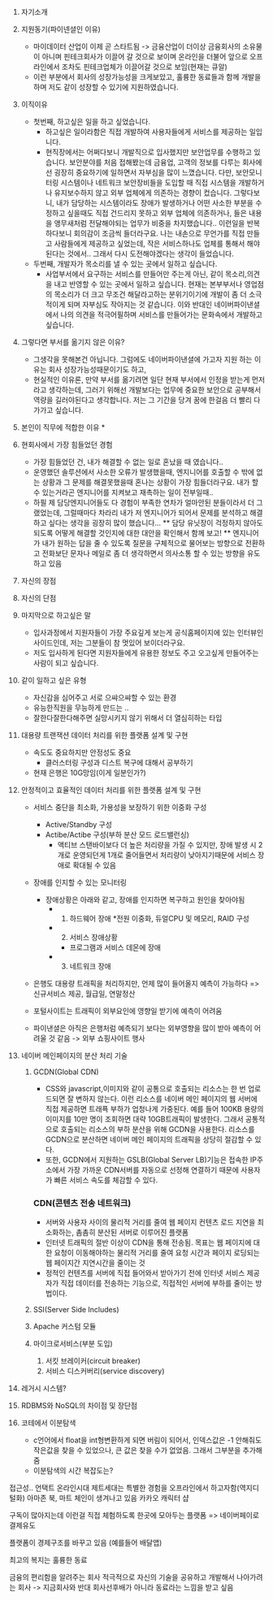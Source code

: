
 1. 자기소개
 2. 지원동기(파이넨셜인 이유)
	* 마이데이터 산업이 이제 곧 스타트됨 -> 금융산업이 더이상 금융회사의 소유물이 아니며 핀테크회사가 이끌어 갈 것으로 보이며 온라인을 더불어 앞으로 오프라인에서 조차도 핀테크업체가 이끌어갈 것으로 보임(현재는 큐알) 
	* 이런 부분에서 회사의 성장가능성을 크게보았고, 훌륭한 동료들과 함께 개발을 하며 저도 같이 성장할 수 있기에 지원하였습니다.
 3. 이직이유
	* 첫번째, 하고싶은 일을 하고 싶었습니다.
		* 하고싶은 일이라함은 직접 개발하여 사용자들에게 서비스를 제공하는 일입니다.
		* 현직장에서는 어쩌다보니 개발직으로 입사했지만 보안업무를 수행하고 있습니다. 보안분야를 처음 접해봤는데 금융업, 고객의 정보를 다루는 회사에선 굉장히 중요하기에 일하면서 자부심을 많이 느꼈습니다. 다만, 보안모니터링 시스템이나 네트워크 보안장비들을 도입할 때 직접 시스템을 개발하거나 유지보수하지 않고 외부 업체에게 의존하는 경향이 컸습니다. 그렇다보니, 내가 담당하는 시스템이라도 장애가 발생하거나 어떤 사소한 부분을 수정하고 싶을때도 직접 건드리지 못하고 외부 업체에 의존하거나,  들은 내용을 앵무새처럼 전달해야되는 업무가 비중을 차지했습니다.. 이런일을 반복하다보니 회의감이 조금씩 들더라구요. 나는 내손으로 무언가를 직접 만들고 사람들에게 제공하고 싶었는데, 작은 서비스하나도 업체를 통해서 해야된다는 것에서.. 그래서 다시 도전해야겠다는 생각이 들었습니다.
	* 두번째, 개발자가 목소리를 낼 수 있는 곳에서 일하고 싶습니다.
		* 사업부서에서 요구하는 서비스를 만들어만 주는게 아닌, 같이 목소리,의견을 내고 반영할 수 있는 곳에서 일하고 싶습니다. 현재는 본부부서나 영업점의 목소리가 더 크고 무조건 해달라고하는 분위기이기에 개발이 좀 더 소극적이게 되며 자부심도 작아지는 것 같습니다. 이와 반대인 네이버파이낸셜에서 나의 의견을 적극어필하며 서비스를 만들어가는 문화속에서 개발하고 싶습니다.
4. 그렇다면 부서를 옮기지 않은 이유?
	* 그생각을 못해본건 아닙니다. 그럼에도 네이버파이낸셜에 가고자 지원 하는 이유는 회사 성장가능성때문이기도 하고, 
	* 현실적인 이유론, 만약 부서를 옮기려면 일단 현재 부서에서 인정을 받는게 먼저라고 생각하는데, 그러기 위해선 개발보다는 업무에 중요한 보안으로 공부해서 역량을 길러야된다고 생각합니다. 저는 그 기간을 당겨 꿈에 한걸음 더 빨리 다가가고 싶습니다.
5. 본인이 직무에 적합한 이유
	* 
6. 현회사에서 가장 힘들었던 경험
	* 가장 힘들었던 건, 내가 해결할 수 없는 일로 혼났을 때 였습니다..
	* 운영했던 솔루션에서 사소한 오류가 발생했을때, 엔지니어를 호출할 수 밖에 없는 상황과 그 문제를 해결못했을때 혼나는 상황이 가장 힘들더라구요. 내가 할 수 있는거라곤 엔지니어를 지켜보고 재촉하는 일이 전부일때..
	* 하필 제 담당엔지니어들도 다 경험이 부족한 연차가 얼마안된 분들이라서 더 그랬었는데,  그럴때마다 차라리 내가 저 엔지니어가 되어서 문제를 분석하고 해결하고 싶다는 생각을 굉장히 많이 했습니다...
	** 담당 유닛장이 걱정하지 않아도 되도록 어떻게 해결할 것인지에 대한 대안을 확인해서 함께 보고!
	** 엔지니어가 내가 원하는 답을 줄 수 있도록 질문을 구체적으로 물어보는 방향으로 전환하고 전화보단 문자나 메일로 좀 더 생각하면서 의사소통 할 수 있는 방향을 유도하고 있음
		
7. 자신의 장점
8. 자신의 단점
9. 마지막으로 하고싶은 말
	* 입사과정에서 지원자들이 가장 주요깊게 보는게 공식홈페이지에 있는 인터뷰인사이드인데, 저는 그분들이 참 멋있어 보이더라구요. 
	* 저도 입사하게 된다면 지원자들에게 유용한 정보도 주고 오고싶게 만들어주는 사람이 되고 싶습니다.
10. 같이 일하고 싶은 유형
	* 자신감을 심어주고 서로 으쌰으쌰할 수 있는 환경
	* 유능한직원을 무능하게 만드는 ..
	* 잘한다잘한다해주면 실망시키지 않기 위해서 더 열심히하는 타입


11. 대용량 트랜잭션 데이터 처리를 위한 플랫폼 설계 및 구현
	* 속도도 중요하지만 안정성도 중요
		* 클러스터링 구성과 디스트 복구에 대해서 공부하기
	* 현재 은행은 10G망임(이게 일분인가?)
12. 안정적이고 효율적인 데이터 처리를 위한 플랫폼 설계 및 구현
	* 서비스 중단을 최소화, 가용성을 보장하기 위한 이중화 구성
		* Active/Standby	구성
		* Actibe/Actibe 구성(부하 분산 모드 로드밸런싱)
			* 액티브 스탠바이보다 더 높은 처리량을 가질 수 있지만, 장애 발생 시 2개로 운영되던게 1개로 줄어들면서 처리량이 낮아지기때문에 서비스 장애로 확대될 수 있음

	* 장애를 인지할 수 있는 모니터링
		* 장애상황은 아래와 같고, 장애를 인지하면 복구하고 원인을 찾아야됨
			* 1. 하드웨어 장애
				*전원 이중화, 듀얼CPU 및 메모리, RAID 구성
			* 2. 서비스 장애상황
				* 프로그램과 서비스 데몬에 장애
			* 3. 네트워크 장애 
	* 은행도 대용량 트래픽을 처리하지만, 언제 많이 들어올지 예측이 가능하다 => 신규서비스 제공, 월급일, 연말정산
	* 포털사이트는 트래픽이 외부요인에 영향일 받기에 예측이 어려움
	* 파이낸셜은 아직은 은행처럼 예측되기 보다는 외부영향을 많이 받아 예측이 어려울 것 같음 -> 외부 쇼핑사이트 행사

13. 네이버 메인페이지의 분산 처리 기술
	1. GCDN(Global CDN)
		* CSS와 javascript,이미지와 같이 공통으로 호출되는 리소스는 한 번 업로드되면 잘 변하지 않는다. 이런 리소스를 네이버 메인 페이지의 웹 서버에 직접 제공하면 트래픅 부하가 업청나게 가중된다. 예를 들어 100KB 용량의 이미지를 10만 명이 조회하면 대략 10GB트래픽이 발생한다. 그래서 공통적으로 호출되는 리소스의 부하 분산을 위해 GCDN을 사용한다. 리소스를 GCDN으로 분산하면 네이버 메인 페이지의 트래픽을 상당히 절감할 수 있다.
		* 또한, GCDN에서 지원하는 GSLB(Global Server LB)기능은 접속한 IP주소에서 가장 가까운 CDN서버를 자동으로 선정해 연결하기 때문에 사용자가 빠른 서비스 속도를 체감할 수 있다.
		### CDN(콘텐츠 전송 네트워크)
		* 서버와 사용자 사이의 물리적 거리를 줄여 웹 페이지 컨텐츠 로드 지연을 최소화하는, 촘촘히 분산된 서버로 이루어진 플랫폼
		* 인터넷 트래픽의 절반 이상이 CDN을 통해 전송됨. 목표는 웹 페이지에 대한 요청이 이동해야하는 물리적 거리를 줄여 요청 시간과 페이지 로딩되는 웹 페이지간 지연시간을 줄이는 것
		* 정적인 컨텐츠를 서버에 직접 들어와서 받아가기 전에 인터넷 서비스 제공자가 직접 데이터를 전송하는 기능으로, 직접적인 서버에 부하를 줄이는 방법이다.
		
	2. SSI(Server Side Includes)
	3. Apache 커스텀 모듈
	4. 마이크로서비스(부분 도입)
		1. 서킷 브레이커(circuit breaker)
		2. 서비스 디스커버리(service discovery)

14. 레거시 시스템?
15. RDBMS와 NoSQL의 차이점 및 장단점
16. 코테에서 이분탐색
	* c언어에서 float을 int형변환하게 되면 버림이 되어서, 인덱스값은 -1 안해줘도 작은값을 찾을 수 있었으나, 큰 값은 찾을 수가 없었음. 그래서 그부분을 추가해줌
	* 이분탐색의 시간 복잡도는?


접근성..
언택트 온라인시대
제트세대는 특별한 경험을 오프라인에서 하고자함(역지디털화)
아마존 북, 마트 체인이 생겨나고 있음
카카오 캐릭터 샵

구독이 많아지는데
이런걸 직접 체험하도록 한곳에 모아두는 플랫폼
=> 네이버페이로 결제유도

플랫폼이 경제구조를 바꾸고 있음
(예를들어 배달앱)

최고의 복지는 훌륭한 동료

금융의 편리함을 알려주는 회사
적극적으로 자신의 기술을 공유하고 개발해서 나아가려는 회사 -> 지금회사와 반대
회사선후배가 아니라 동료라는 느낌을 받고 싶음

<!--stackedit_data:
eyJoaXN0b3J5IjpbMTcyMjY0MDM1NCwtNzA3MzM4NDA2LDk5OD
kwMDc0MywtMTMxNjc5ODQ2NiwzNzMyNTQ1OTEsMTE4OTAyODU3
XX0=
-->